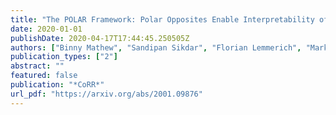 ```yaml
---
title: "The POLAR Framework: Polar Opposites Enable Interpretability of Pre-Trained Word Embeddings"
date: 2020-01-01
publishDate: 2020-04-17T17:44:45.250505Z
authors: ["Binny Mathew", "Sandipan Sikdar", "Florian Lemmerich", "Markus Strohmaier"]
publication_types: ["2"]
abstract: ""
featured: false
publication: "*CoRR*"
url_pdf: "https://arxiv.org/abs/2001.09876"
---
```



